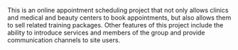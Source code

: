 This is an online appointment scheduling project that not only allows clinics and medical and beauty centers to book appointments, but also allows them to sell related training packages. Other features of this project include the ability to introduce services and members of the group and provide communication channels to site users.
